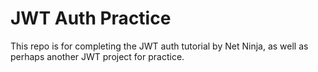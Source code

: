 # JWT Auth Practice
This repo is for completing the JWT auth tutorial by Net Ninja, as well as perhaps another JWT project for practice.